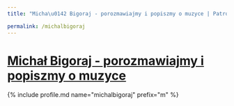 ```yaml
---
title: "Micha\u0142 Bigoraj - porozmawiajmy i popiszmy o muzyce | Patromierz"

permalink: /michalbigoraj
---
```


# [Michał Bigoraj - porozmawiajmy i popiszmy o muzyce](https://patronite.pl/michalbigoraj)

{% include profile.md name="michalbigoraj" prefix="m" %}
